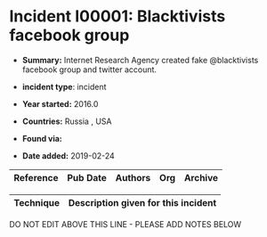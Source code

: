 # Incident I00001: Blacktivists facebook group

* **Summary:** Internet Research Agency created fake @blacktivists facebook group and twitter account. 

* **incident type**: incident

* **Year started:** 2016.0

* **Countries:** Russia , USA

* **Found via:** 

* **Date added:** 2019-02-24


| Reference | Pub Date | Authors | Org | Archive |
| --------- | -------- | ------- | --- | ------- |

 

| Technique | Description given for this incident |
| --------- | ------------------------- |


DO NOT EDIT ABOVE THIS LINE - PLEASE ADD NOTES BELOW